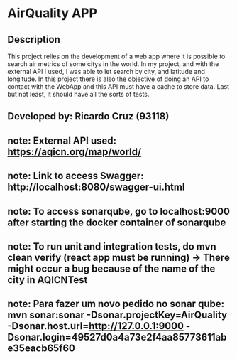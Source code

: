 # AirQuality APP

## Description

This project relies on the development of a web app where it is possible to search air metrics of some citys in the world. In my project, and with the external API I used, I was able to let search by city, and latitude and longitude.
In this project there is also the objective of doing an API to contact with the WebApp and this API must have a cache to store data. 
Last but not least, it should have all the sorts of tests.

## Developed by: Ricardo Cruz (93118)


## note: External API used: https://aqicn.org/map/world/
## note: Link to access Swagger: http://localhost:8080/swagger-ui.html
## note: To access sonarqube, go to localhost:9000 after starting the docker container of sonarqube
## note: To run unit and integration tests, do mvn clean verify (react app must be running) -> There might occur a bug because of the name of the city in AQICNTest
## note: Para fazer um novo pedido no sonar qube: mvn sonar:sonar   -Dsonar.projectKey=AirQuality   -Dsonar.host.url=http://127.0.0.1:9000   -Dsonar.login=49527d0a4a73e2f4aa85773611abe35eacb65f60

